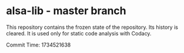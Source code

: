 # alsa-lib - master branch

This repository contains the frozen state of the repository.
Its history is cleared. It is used only for static code
analysis with Codacy.

Commit Time: 1734521638